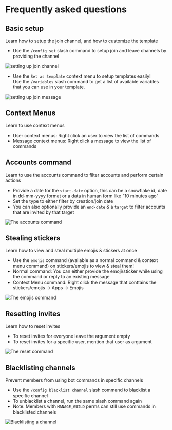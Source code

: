 # Frequently asked questions

## Basic setup
Learn how to setup the join channel, and how to customize the template
* Use the `/config set` slash command to setup join and leave channels by providing the channel

![setting up join channel](https://i.imgur.com/kWe5qjX.gif)  
* Use the `Set as template` context menu to setup templates easily!  
  Use the `/variables` slash command to get a list of available variables that you can use in your template.  

![setting up join message](https://i.imgur.com/BOvkzue.gif)  

## Context Menus
Learn to use context menus
* User context menus: Right click an user to view the list of commands
* Message context menus: Right click a message to view the list of commands

## Accounts command
Learn to use the accounts command to filter accounts and perform certain actions
* Provide a date for the `start-date` option, this can be a snowflake id, date in dd-mm-yyyy format or a data in human form like "10 minutes ago"  
* Set the type to either filter by creation/join date  
* You can also optionally provide an `end-date` & a `target` to filter accounts that are invited by that target  

![The accounts command](https://i.imgur.com/AV6ygSE.gif)  

## Stealing stickers
Learn how to view and steal multiple emojis & stickers at once
* Use the `emojis` command (available as a normal command & context menu command) on stickers/emojis to view & steal them!  
* Normal command: You can either provide the emoji/sticker while using the command or reply to an existing message  
* Context Menu command: Right click the message that conttains the stickers/emojis -> Apps -> Emojis  

![The emojis command](https://i.imgur.com/ZGbHMS2.gif)

## Resetting invites
Learn how to reset invites
* To reset invites for everyone leave the argument empty  
* To reset invites for a specific user, mention that user as argument 

![The reset command](https://i.imgur.com/g9Eom1k.gif)

## Blacklisting channels
Prevent members from using bot commands in specific channels
* Use the `/config blacklist channel` slash command to blacklist a specific channel  
* To unblacklist a channel, run the same slash command again  
* Note: Members with `MANAGE_GUILD` perms can still use commands in blacklisted channels  

![Blacklisting a channel](https://i.imgur.com/BJu2VOB.gif)